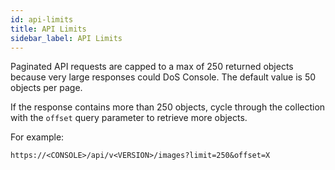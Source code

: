 ```yaml
---
id: api-limits
title: API Limits
sidebar_label: API Limits
---
```


Paginated API requests are capped to a max of 250 returned objects because very large responses could DoS Console. The default value is 50 objects per page.


If the response contains more than 250 objects, cycle through the collection with the `offset` query parameter to retrieve more objects.

For example:

```
https://<CONSOLE>/api/v<VERSION>/images?limit=250&offset=X
```

